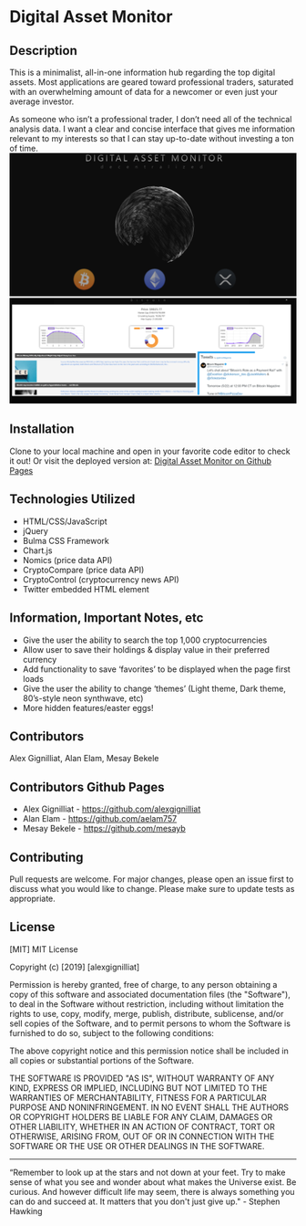 # Digital Asset Monitor

## Description

This is a minimalist, all-in-one information hub regarding the top digital assets. Most applications are geared toward professional traders, saturated with an overwhelming amount of data for a newcomer or even just your average investor. 

As someone who isn’t a professional trader, I don’t need all of the technical analysis data. I want a clear and concise interface that gives me information relevant to my interests so that I can stay up-to-date without investing a ton of time.
![image](./DAM2ss.png)
![image](./DAM1ss.png)


## Installation

Clone to your local machine and open in your favorite code editor to check it out! Or visit the deployed version at: [Digital Asset Monitor on Github Pages](https://alexgignilliat.github.io/Digital-Asset-Monitor/)

## Technologies Utilized

- HTML/CSS/JavaScript
- jQuery
- Bulma CSS Framework
- Chart.js
- Nomics (price data API)
- CryptoCompare (price data API)
- CryptoControl (cryptocurrency news API)
- Twitter embedded HTML element

## Information, Important Notes, etc

- Give the user the ability to search the top 1,000 cryptocurrencies
- Allow user to save their holdings & display value in their preferred currency
- Add functionality to save ‘favorites’ to be displayed when the page first loads
- Give the user the ability to change ‘themes’ (Light theme, Dark theme, 80’s-style neon synthwave, etc)
- More hidden features/easter eggs!

## Contributors

Alex Gignilliat, Alan Elam, Mesay Bekele

## Contributors Github Pages

- Alex Gignilliat - https://github.com/alexgignilliat
- Alan Elam - https://github.com/aelam757
- Mesay Bekele - https://github.com/mesayb

## Contributing

Pull requests are welcome. For major changes, please open an issue first to discuss what you would like to change.
Please make sure to update tests as appropriate.

## License

[MIT]
MIT License

Copyright (c) [2019] [alexgignilliat]

Permission is hereby granted, free of charge, to any person obtaining a copy
of this software and associated documentation files (the "Software"), to deal
in the Software without restriction, including without limitation the rights
to use, copy, modify, merge, publish, distribute, sublicense, and/or sell
copies of the Software, and to permit persons to whom the Software is
furnished to do so, subject to the following conditions:

The above copyright notice and this permission notice shall be included in all
copies or substantial portions of the Software.

THE SOFTWARE IS PROVIDED "AS IS", WITHOUT WARRANTY OF ANY KIND, EXPRESS OR
IMPLIED, INCLUDING BUT NOT LIMITED TO THE WARRANTIES OF MERCHANTABILITY,
FITNESS FOR A PARTICULAR PURPOSE AND NONINFRINGEMENT. IN NO EVENT SHALL THE
AUTHORS OR COPYRIGHT HOLDERS BE LIABLE FOR ANY CLAIM, DAMAGES OR OTHER
LIABILITY, WHETHER IN AN ACTION OF CONTRACT, TORT OR OTHERWISE, ARISING FROM,
OUT OF OR IN CONNECTION WITH THE SOFTWARE OR THE USE OR OTHER DEALINGS IN THE
SOFTWARE.

- - - - -

“Remember to look up at the stars and not down at your feet. Try to make sense of what you see and wonder about what makes the Universe exist. Be curious. And however difficult life may seem, there is always something you can do and succeed at. It matters that you don't just give up."  - Stephen Hawking
